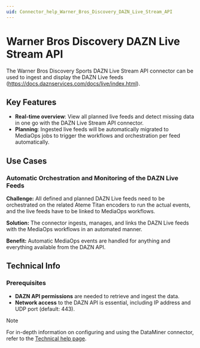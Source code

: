 ```yaml
---
uid: Connector_help_Warner_Bros_Discovery_DAZN_Live_Stream_API
---
```


# Warner Bros Discovery DAZN Live Stream API

The Warner Bros Discovery Sports DAZN Live Stream API connector can be used to ingest and display the DAZN Live feeds (<https://docs.daznservices.com/docs/live/index.html>).

## Key Features

- **Real-time overview**: View all planned live feeds and detect missing data in one go with the DAZN Live Stream API connector.
- **Planning**: Ingested live feeds will be automatically migrated to MediaOps jobs to trigger the workflows and orchestration per feed automatically.

## Use Cases

### Automatic Orchestration and Monitoring of the DAZN Live Feeds

**Challenge:** All defined and planned DAZN Live feeds need to be orchestrated on the related Ateme Titan encoders to run the actual events, and the live feeds have to be linked to MediaOps workflows.

**Solution:** The connector ingests, manages, and links the DAZN Live feeds with the MediaOps workflows in an automated manner.

**Benefit:** Automatic MediaOps events are handled for anything and everything available from the DAZN API.

## Technical Info

### Prerequisites

- **DAZN API permissions** are needed to retrieve and ingest the data.
- **Network access** to the DAZN API is essential, including IP address and UDP port (default: 443).

> [!NOTE]
> For in-depth information on configuring and using the DataMiner connector, refer to the [Technical help page](xref:Connector_help_Warner_Bros_Discovery_DAZN_Live_Stream_API_Technical).
